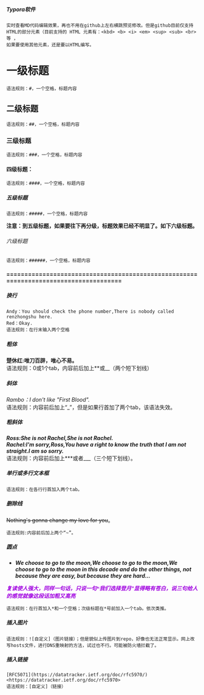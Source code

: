 ##### Typora软件
    实时查看MD代码编辑效果，再也不用在github上左右横跳预览修改。但是github目前仅支持HTML的部分元素（目前支持的 HTML 元素有：<kbd> <b> <i> <em> <sup> <sub> <br>等 ，
    如果要使用其他元素，还是要以HTML编写。

# 一级标题
    语法规则：#，一个空格，标题内容
## 二级标题
    语法规则：##，一个空格，标题内容
### 三级标题
    语法规则：###，一个空格，标题内容
#### 四级标题：
    语法规则：####，一个空格，标题内容
##### 五级标题
    语法规则：#####，一个空格，标题内容
  **注意：到五级标题，如果要往下再分级，标题效果已经不明显了。如下六级标题。**  

###### 六级标题
    语法规则：######，一个空格，标题内容
    
#### =====================================================================================

##### 换行
    Andy：You should check the phone number,There is nobody called renzhongshu here.  
    Red：Okay.
    语法规则：在行末输入两个空格
    
##### 粗体
   **楚休红:唯刀百辟，唯心不易。**  
     语法规则：0或1个tab，内容前后加上**或__（两个短下划线）  
     
##### 斜体
   _Rambo：I don't like "First Blood"._  
    语法规则：内容前后加上“_”，但是如果行首加了两个tab，该语法失效。  
    
##### 粗斜体
   ***Ross:She is not Rachel,She is not Rachel.***  
   ___Rachel:I'm sorry,Ross,You have a right to know the truth that I am not straight.I am so sorry.___  
    语法规则：内容前后加上***或者___（三个短下划线）。  

##### 单行或多行文本框
    语法规则：在各行行首加入两个tab。  

##### 删除线
  ~~Nothing's gonna change my love for you~~。 
   
    语法规则:内容前后加上两个“~”。
      
##### 圆点
   * ***We choose to go to the moon,We choose to go to the moon,We choose to go to the moon in this decade and do the other things, not because they are easy, but because they are hard...***  
   
   <font face="微软雅黑"><font color="apple">___复读使人强大，同样一句话，只说一句“我们选择登月”显得略有苍白，<kbd>**说三句给人的感觉就像这段话加粗又高亮**</kbd>___</font></font>  
    
    语法规则：在行首加入*和一个空格；次级标题在*号前加入一个tab。依次类推。
    
##### 插入图片
    语法规则：![自定义]（图片链接）；但是貌似上传图片到repo，好像也无法正常显示。网上改写hosts文件，进行DNS重映射的方法，试过也不行。可能被防火墙拦截了。

##### 插入链接
    [RFC5071](https://datatracker.ietf.org/doc/rfc5970/)
    <https://datatracker.ietf.org/doc/rfc5970>
    语法规则：[自定义]（链接）

